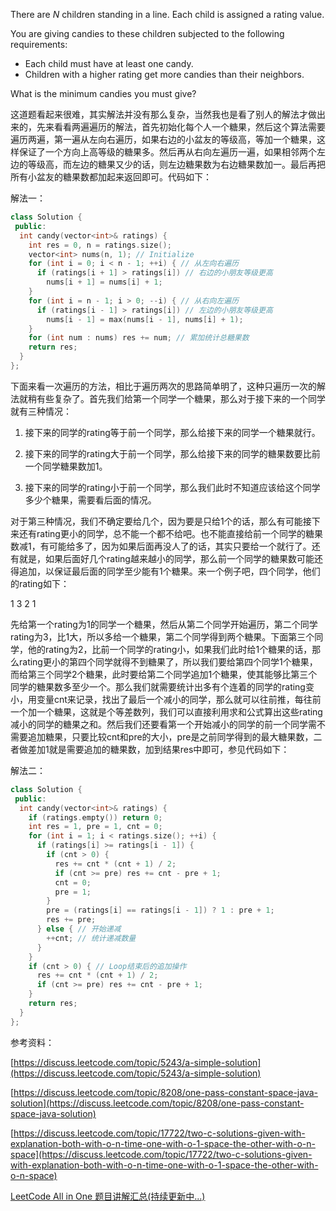 There are _N_ children standing in a line. Each child is assigned a rating value.

You are giving candies to these children subjected to the following requirements:

- Each child must have at least one candy.
- Children with a higher rating get more candies than their neighbors.

What is the minimum candies you must give?

这道题看起来很难，其实解法并没有那么复杂，当然我也是看了别人的解法才做出来的，先来看看两遍遍历的解法，首先初始化每个人一个糖果，然后这个算法需要遍历两遍，第一遍从左向右遍历，如果右边的小盆友的等级高，等加一个糖果，这样保证了一个方向上高等级的糖果多。然后再从右向左遍历一遍，如果相邻两个左边的等级高，而左边的糖果又少的话，则左边糖果数为右边糖果数加一。最后再把所有小盆友的糖果数都加起来返回即可。代码如下：

解法一：

```cpp
class Solution {
 public:
  int candy(vector<int>& ratings) {
    int res = 0, n = ratings.size();
    vector<int> nums(n, 1); // Initialize
    for (int i = 0; i < n - 1; ++i) { // 从左向右遍历
      if (ratings[i + 1] > ratings[i]) // 右边的小朋友等级更高
        nums[i + 1] = nums[i] + 1;
    }
    for (int i = n - 1; i > 0; --i) { // 从右向左遍历
      if (ratings[i - 1] > ratings[i]) // 左边的小朋友等级更高
        nums[i - 1] = max(nums[i - 1], nums[i] + 1);
    }
    for (int num : nums) res += num; // 累加统计总糖果数
    return res;
  }
};
```

下面来看一次遍历的方法，相比于遍历两次的思路简单明了，这种只遍历一次的解法就稍有些复杂了。首先我们给第一个同学一个糖果，那么对于接下来的一个同学就有三种情况：

1. 接下来的同学的rating等于前一个同学，那么给接下来的同学一个糖果就行。
    
2. 接下来的同学的rating大于前一个同学，那么给接下来的同学的糖果数要比前一个同学糖果数加1。
    
3. 接下来的同学的rating小于前一个同学，那么我们此时不知道应该给这个同学多少个糖果，需要看后面的情况。
    

对于第三种情况，我们不确定要给几个，因为要是只给1个的话，那么有可能接下来还有rating更小的同学，总不能一个都不给吧。也不能直接给前一个同学的糖果数减1，有可能给多了，因为如果后面再没人了的话，其实只要给一个就行了。还有就是，如果后面好几个rating越来越小的同学，那么前一个同学的糖果数可能还得追加，以保证最后面的同学至少能有1个糖果。来一个例子吧，四个同学，他们的rating如下：

1 3 2 1

先给第一个rating为1的同学一个糖果，然后从第二个同学开始遍历，第二个同学rating为3，比1大，所以多给一个糖果，第二个同学得到两个糖果。下面第三个同学，他的rating为2，比前一个同学的rating小，如果我们此时给1个糖果的话，那么rating更小的第四个同学就得不到糖果了，所以我们要给第四个同学1个糖果，而给第三个同学2个糖果，此时要给第二个同学追加1个糖果，使其能够比第三个同学的糖果数多至少一个。那么我们就需要统计出多有个连着的同学的rating变小，用变量cnt来记录，找出了最后一个减小的同学，那么就可以往前推，每往前一个加一个糖果，这就是个等差数列，我们可以直接利用求和公式算出这些rating减小的同学的糖果之和。然后我们还要看第一个开始减小的同学的前一个同学需不需要追加糖果，只要比较cnt和pre的大小，pre是之前同学得到的最大糖果数，二者做差加1就是需要追加的糖果数，加到结果res中即可，参见代码如下：

解法二：

```cpp
class Solution {
 public:
  int candy(vector<int>& ratings) {
    if (ratings.empty()) return 0;
    int res = 1, pre = 1, cnt = 0;
    for (int i = 1; i < ratings.size(); ++i) {
      if (ratings[i] >= ratings[i - 1]) {
        if (cnt > 0) {
          res += cnt * (cnt + 1) / 2;
          if (cnt >= pre) res += cnt - pre + 1;
          cnt = 0;
          pre = 1;
        }
        pre = (ratings[i] == ratings[i - 1]) ? 1 : pre + 1;
        res += pre;
      } else { // 开始递减
        ++cnt; // 统计递减数量
      }
    }     
    if (cnt > 0) { // Loop结束后的追加操作
      res += cnt * (cnt + 1) / 2;
      if (cnt >= pre) res += cnt - pre + 1;
    }
    return res;
  }
};
```

参考资料：

[https://discuss.leetcode.com/topic/5243/a-simple-solution](https://discuss.leetcode.com/topic/5243/a-simple-solution)

[https://discuss.leetcode.com/topic/8208/one-pass-constant-space-java-solution](https://discuss.leetcode.com/topic/8208/one-pass-constant-space-java-solution)

[https://discuss.leetcode.com/topic/17722/two-c-solutions-given-with-explanation-both-with-o-n-time-one-with-o-1-space-the-other-with-o-n-space](https://discuss.leetcode.com/topic/17722/two-c-solutions-given-with-explanation-both-with-o-n-time-one-with-o-1-space-the-other-with-o-n-space)

[LeetCode All in One 题目讲解汇总(持续更新中...)](http://www.cnblogs.com/grandyang/p/4606334.html)